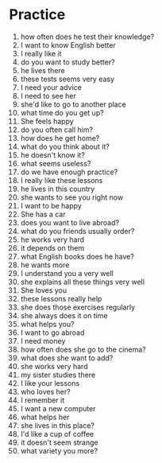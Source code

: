 # Practice

1. how often does he test their knowledge?
2. I want to know English better
3. I really like it
4. do you want to study better?
5. he lives there
6. these tests seems very easy
7. I need your advice
8. I need to see her
9. she'd like to go to another place
10. what time do you get up?
11. She feels happy
12. do you often call him?
13. how does he get home?
14. what do you think about it?
15. he doesn't know it?
16. what seems useless?
17. do we have enough practice?
18. I really like these lessons
19. he lives in this country
20. she wants to see you right now
21. I want to be happy
22. She has a car
23. does you want to live abroad?
24. what do you friends usually order?
25. he works very hard
26. it depends on them
27. what English books does he have?
28. he wants more
29. I understand you a very well
30. she explains all these things very well
31. She loves you
32. these lessons really help
33. she does those exercises regularly
34. she always does it on time
35. what helps you?
36. I want to go abroad
37. I need money
38. how often does she go to the cinema?
39. what does she want to add?
40. she works very hard
41. my sister studies there
42. I like your lessons
43. who loves her?
44. I remember it
45. I want a new computer
46. what helps her
47. she lives in this place?
48. I'd like a cup of coffee
49. it doesn't seem strange
50. what variety you more?

